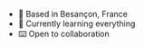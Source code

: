 - 📍 Based in Besançon, France
- 📜 Currently learning everything
- ⌨️ Open to collaboration
<!---
Raphaelmerczel/Raphaelmerczel is a ✨ special ✨ repository because its `README.md` (this file) appears on your GitHub profile.
You can click the Preview link to take a look at your changes.
--->
